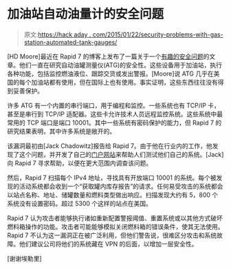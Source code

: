# 加油站自动油量计的安全问题

> 原文:[https://hack aday . com/2015/01/22/security-problems-with-gas-station-automated-tank-gauges/](https://hackaday.com/2015/01/22/security-problems-with-gas-station-automated-tank-gauges/)

[HD Moore]最近在 Rapid 7 的博客上发布了一篇关于一个[有趣的安全问题](https://community.rapid7.com/community/infosec/blog/2015/01/22/the-internet-of-gas-station-tank-gauges "gas station hacks")的文章。他们一直在研究自动油罐测量仪(ATG)的安全性。这些设备用于加油站，执行各种功能，包括监控燃油液位、跟踪交货或发出警报。[Moore]说 ATG 几乎在美国的每个加油站都有使用，但在国际上也有使用。事实证明，这些东西往往没有得到妥善保护。

许多 ATG 有一个内置的串行端口，用于编程和监控。一些系统也有 TCP/IP 卡，甚至是串行到 TCP/IP 适配器。这些卡允许技术人员远程监控系统。这些系统中最常用的 TCP 端口是端口 10001。其中一些系统有密码保护的能力，但 Rapid 7 的研究结果表明，其中许多系统是敞开的。

该漏洞最初由[Jack Chadowitz]报告给 Rapid 7。由于他在行业内的工作，他发现了这个问题，并开发了自己的[门户网站](http://kachoolie.com/?page_id=677 "Gas Station Web Portal")来帮助人们测试他们自己的系统。[Jack]向 Rapid 7 寻求帮助，以便在更大范围内调查该问题。

然后，Rapid 7 扫描每个 IPv4 地址，寻找具有开放端口 10001 的系统。每个被发现的活动系统都会收到一个“获取罐内库存报告”的请求。任何易受攻击的系统都会以站点名称、地址、储罐数量和燃料类型做出响应。扫描发现大约有 5，800 个系统没有设置密码。超过 5300 个这样的站点在美国。

Rapid 7 认为攻击者能够执行诸如重新配置警报阈值、重置系统或以其他方式破坏燃料箱操作的功能。攻击者可能能够模拟关闭燃料箱的错误条件，使其无法使用。Rapid 7 不认为这一漏洞正在被广泛利用，但他们警告说，很难区分攻击和系统故障。他们建议公司将他们的系统藏在 VPN 的后面，以增加一层安全性。

[谢谢埃勒里]